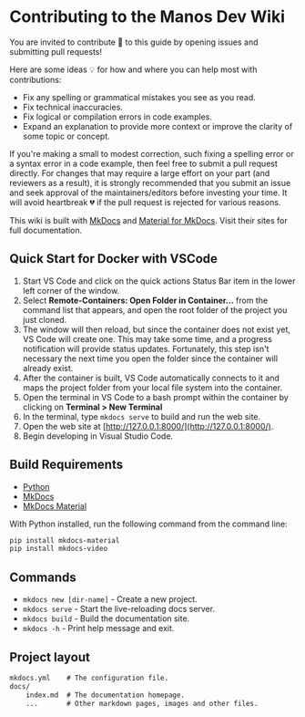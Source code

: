 # Contributing to the Manos Dev Wiki

You are invited to contribute 💖 to this guide by opening issues and
submitting pull requests!

Here are some ideas 💡 for how and where you can help most with
contributions:

- Fix any spelling or grammatical mistakes you see as you read.
- Fix technical inaccuracies.
- Fix logical or compilation errors in code examples.
- Expand an explanation to provide more context or improve the clarity of some
  topic or concept.

If you're making a small to modest correction, such fixing a spelling error or
a syntax error in a code example, then feel free to submit a pull request
directly. For changes that may require a large effort on your part (and
reviewers as a result), it is strongly recommended that you submit an issue
and seek approval of the maintainers/editors before investing your time. It
will avoid heartbreak 💔 if the pull request is rejected for various reasons.

This wiki is built with [MkDocs](https://www.mkdocs.org) and
[Material for MkDocs](https://squidfunk.github.io/mkdocs-material/). Visit their
sites for full documentation.

## Quick Start for Docker with VSCode

1. Start VS Code and click on the quick actions Status Bar item in the lower left corner of the window.
2. Select **Remote-Containers: Open Folder in Container...** from the command list that appears, and open the root folder of the project you just cloned.
3. The window will then reload, but since the container does not exist yet, VS Code will create one. This may take some time, and a progress notification will provide status updates. Fortunately, this step isn't necessary the next time you open the folder since the container will already exist.
4. After the container is built, VS Code automatically connects to it and maps the project folder from your local file system into the container.
5. Open the terminal in VS Code to a bash prompt within the container by clicking on **Terminal > New Terminal**
6. In the terminal, type `mkdocs serve` to build and run the web site.
7. Open the web site at [http://127.0.0.1:8000/](http://127.0.0.1:8000/).
8. Begin developing in Visual Studio Code.

## Build Requirements

- [Python](https://www.python.org/)
- [MkDocs](https://www.mkdocs.org)
- [MkDocs Material](https://squidfunk.github.io/mkdocs-material/)

With Python installed, run the following command from the command line:

```sh
pip install mkdocs-material
pip install mkdocs-video
```

## Commands

- `mkdocs new [dir-name]` - Create a new project.
- `mkdocs serve` - Start the live-reloading docs server.
- `mkdocs build` - Build the documentation site.
- `mkdocs -h` - Print help message and exit.

## Project layout

```txt
mkdocs.yml    # The configuration file.
docs/
    index.md  # The documentation homepage.
    ...       # Other markdown pages, images and other files.
```
